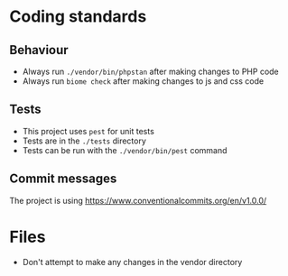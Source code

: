 # Coding standards

## Behaviour

* Always run `./vendor/bin/phpstan` after making changes to PHP code
* Always run `biome check` after making changes to js and css code

## Tests

* This project uses `pest` for unit tests
* Tests are in the `./tests` directory
* Tests can be run with the `./vendor/bin/pest` command

## Commit messages

The project is using https://www.conventionalcommits.org/en/v1.0.0/

# Files

* Don't attempt to make any changes in the vendor directory